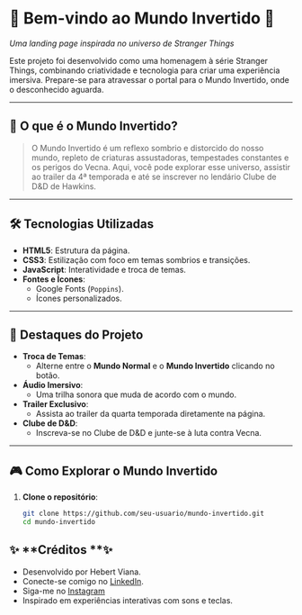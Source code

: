 # 🌌 Bem-vindo ao **Mundo Invertido** 🌌  
*Uma landing page inspirada no universo de Stranger Things*  

Este projeto foi desenvolvido como uma homenagem à série Stranger Things, combinando criatividade e tecnologia para criar uma experiência imersiva. Prepare-se para atravessar o portal para o Mundo Invertido, onde o desconhecido aguarda.

---

## 📖 **O que é o Mundo Invertido?**
> O Mundo Invertido é um reflexo sombrio e distorcido do nosso mundo, repleto de criaturas assustadoras, tempestades constantes e os perigos do Vecna. Aqui, você pode explorar esse universo, assistir ao trailer da 4ª temporada e até se inscrever no lendário Clube de D&D de Hawkins.

---

## 🛠️ **Tecnologias Utilizadas**
- **HTML5**: Estrutura da página.
- **CSS3**: Estilização com foco em temas sombrios e transições.
- **JavaScript**: Interatividade e troca de temas.
- **Fontes e Ícones**:
  - Google Fonts (`Poppins`).
  - Ícones personalizados.

---

## 🌟 **Destaques do Projeto**
- **Troca de Temas**:
  - Alterne entre o **Mundo Normal** e o **Mundo Invertido** clicando no botão.
- **Áudio Imersivo**:
  - Uma trilha sonora que muda de acordo com o mundo.
- **Trailer Exclusivo**:
  - Assista ao trailer da quarta temporada diretamente na página.
- **Clube de D&D**:
  - Inscreva-se no Clube de D&D e junte-se à luta contra Vecna.

---

## 🎮 **Como Explorar o Mundo Invertido**
1. **Clone o repositório**:
   ```bash
   git clone https://github.com/seu-usuario/mundo-invertido.git
   cd mundo-invertido
## ✨  **Créditos **✨ 
- Desenvolvido por Hebert Viana.
- Conecte-se comigo no [LinkedIn](https://www.linkedin.com/in/ohebertviana).
- Siga-me no [Instagram](https://www.instagram.com/ohebertviana)
- Inspirado em experiências interativas com sons e teclas.
